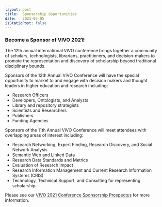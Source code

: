 ```yaml
---
layout: post
title:  Sponsorship Opportunities
date:   2021-05-05
isStaticPost: false
---
```


### Become a Sponsor of VIVO 2021!

The 12th annual international VIVO conference brings together a community of scholars, technologists, librarians, practitioners, and decision-makers to promote the representation and discovery of scholarship beyond traditional disciplinary bounds.

Sponsors of the 12th Annual VIVO Conference will have the special opportunity to market to and engage with decision makers and thought leaders in higher education and research including:

* Research Officers
* Developers, Ontologists, and Analysts
* Library and repository strategists
* Scientists and Researchers
* Publishers
* Funding Agencies

Sponsors of the 11th Annual VIVO Conference will meet attendees with overlapping areas of interest including:

* Research Networking, Expert Finding, Research Discovery, and Social Network Analysis
* Semantic Web and Linked Data
* Research Data Standards and Metrics
* Evaluation of Research Impact
* Research Information Management and Current Research Information Systems (CRIS)
* Technology, Technical Support, and Consulting for representing scholarship

Please see our [VIVO 2021 Conference Sponsorship Prospectus](/vivo2021/assets/VIVO2021-sponsorship-prospectus.pdf) for more information.

